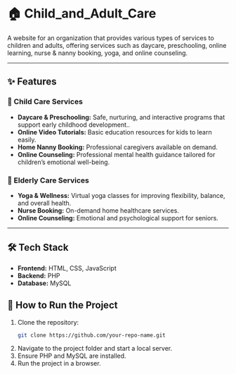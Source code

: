 

# 🏠 Child_and_Adult_Care

A website for an organization that provides various types of services to children and adults, offering services such as daycare, preschooling, online learning, nurse & nanny booking, yoga, and online counseling.

---

## ✨ Features

### 👶 Child Care Services
- **Daycare & Preschooling:** Safe, nurturing, and interactive programs that support early childhood development..
- **Online Video Tutorials:** Basic education resources for kids to learn easily.
- **Home Nanny Booking:** Professional caregivers available on demand.
- **Online Counseling:** Professional mental health guidance tailored for children’s emotional well-being.

### 👴 Elderly Care Services
- **Yoga & Wellness:** Virtual yoga classes for improving flexibility, balance, and overall health.
- **Nurse Booking:** On-demand home healthcare services.
- **Online Counseling:** Emotional and psychological support for seniors.

---

## 🛠️ Tech Stack
- **Frontend:** HTML, CSS, JavaScript
- **Backend:** PHP
- **Database:** MySQL

## 🚀 How to Run the Project
1. Clone the repository:
   ```bash
   git clone https://github.com/your-repo-name.git
2. Navigate to the project folder and start a local server.
3. Ensure PHP and MySQL are installed.
4. Run the project in a browser.

